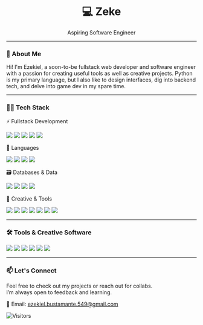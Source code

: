 <h1 align="center">💻 Zeke</h1>
<p align="center">Aspiring Software Engineer</p>

---

### 🚀 About Me

Hi! I'm Ezekiel, a soon-to-be fullstack web developer and software engineer with a passion for creating useful tools as well as creative projects.
Python is my primary language, but I also like to design interfaces, dig into backend tech, and delve into game dev in my spare time.

---

### 🧑‍💻 Tech Stack

⚡ Fullstack Development
<p align="left"> <img src="https://img.shields.io/badge/Node.js-339933?style=for-the-badge&logo=nodedotjs&logoColor=white" /> <img src="https://img.shields.io/badge/Flask-000000?style=for-the-badge&logo=flask&logoColor=white" /> <img src="https://img.shields.io/badge/React-20232a?style=for-the-badge&logo=react&logoColor=61dafb" /> <img src="https://img.shields.io/badge/Next.js-000000?style=for-the-badge&logo=nextdotjs&logoColor=white" /> <img src="https://img.shields.io/badge/Tailwind_CSS-38bdf8?style=for-the-badge&logo=tailwind-css&logoColor=white" /></p>
💬 Languages
<p align="left"> <img src="https://img.shields.io/badge/Python-3670A0?style=for-the-badge&logo=python&logoColor=ffdd54" /> <img src="https://img.shields.io/badge/JavaScript-f7df1e?style=for-the-badge&logo=javascript&logoColor=black" /> <img src="https://img.shields.io/badge/TypeScript-3178c6?style=for-the-badge&logo=typescript&logoColor=white" /> <img src="https://img.shields.io/badge/CSharp-239120?style=for-the-badge&logo=csharp&logoColor=white" /> </p>
🗃️ Databases & Data
<p align="left"> <img src="https://img.shields.io/badge/MySQL-4479a1?style=for-the-badge&logo=mysql&logoColor=white" /> <img src="https://img.shields.io/badge/PostgreSQL-336791?style=for-the-badge&logo=postgresql&logoColor=white" /> <img src="https://img.shields.io/badge/Supabase-3ecf8e?style=for-the-badge&logo=supabase&logoColor=white" /> <img src="https://img.shields.io/badge/Pandas-150458?style=for-the-badge&logo=pandas&logoColor=white" /> </p>
🎨 Creative & Tools
<p align="left"> <img src="https://img.shields.io/badge/Unity-000000?style=for-the-badge&logo=unity&logoColor=white" /> <img src="https://img.shields.io/badge/Adobe_Premiere_Pro-9999FF?style=for-the-badge&logo=adobepremierepro&logoColor=white" /> <img src="https://img.shields.io/badge/Lightroom-31A8FF?style=for-the-badge&logo=adobelightroom&logoColor=white" /> <img src="https://img.shields.io/badge/Blender-f5792a?style=for-the-badge&logo=blender&logoColor=white" /> <img src="https://img.shields.io/badge/Canva-00C4CC?style=for-the-badge&logo=canva&logoColor=white" /> <img src="https://img.shields.io/badge/Figma-F24E1E?style=for-the-badge&logo=figma&logoColor=white" /> <img src="https://img.shields.io/badge/WordPress-21759b?style=for-the-badge&logo=wordpress&logoColor=white" /> </p>

---

### 🛠️ Tools & Creative Software
<p>
  <img src="https://img.shields.io/badge/Git-F05032?style=for-the-badge&logo=git&logoColor=white" />
  <img src="https://img.shields.io/badge/VSCode-0078d7?style=for-the-badge&logo=visualstudiocode&logoColor=white" />
  <img src="https://img.shields.io/badge/Figma-F24E1E?style=for-the-badge&logo=figma&logoColor=white" />
  <img src="https://img.shields.io/badge/Unity-000000?style=for-the-badge&logo=unity&logoColor=white" />
  <img src="https://img.shields.io/badge/Premiere_Pro-9999FF?style=for-the-badge&logo=adobepremierepro&logoColor=white" />
  <img src="https://img.shields.io/badge/Lightroom-31A8FF?style=for-the-badge&logo=adobelightroom&logoColor=white" />
</p>

---

### 📫 Let's Connect 

Feel free to check out my projects or reach out for collabs.  
I’m always open to feedback and learning.

📧 Email: [ezekiel.bustamante.549@gmail.com](mailto:ezekiel.bustamante.549@gmail.com)

![Visitors](https://visitor-badge.laobi.icu/badge?page_id=defzeke.defzeke)
